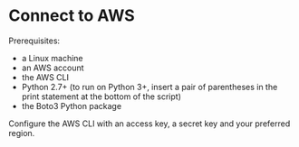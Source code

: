 # Connect to AWS
Prerequisites:
- a Linux machine
- an AWS account
- the AWS CLI
- Python 2.7+ (to run on Python 3+, insert a pair of parentheses in the print statement at the bottom of the script)
- the Boto3 Python package

Configure the AWS CLI with an access key, a secret key and your preferred region.
